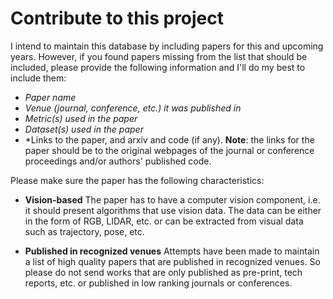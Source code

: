 # Contribute to this project
I intend to maintain this database by including papers for this and upcoming years. However, if you found papers missing from the list that should be included, please provide the following information and I'll do my best to include them:

* *Paper name*
* *Venue (journal, conference, etc.) it was published in*
* *Metric(s) used in the paper*
* *Dataset(s) used in the paper*
* *Links to the paper, and arxiv and code (if any). **Note**: the links for the paper should be to the original webpages of the journal or conference proceedings and/or authors' published code.

Please make sure the paper has the following characteristics:
* **Vision-based** The paper has to have a computer vision component, i.e. it should present algorithms that use vision data. The data can be either in the form of RGB, LIDAR, etc. or can be extracted from visual data such as trajectory, pose, etc.

* **Published in recognized venues** Attempts have been made to maintain a list of high quality papers that are published in recognized venues. So please do not send works that are only published as pre-print, tech reports, etc. or published in low ranking journals or conferences.
